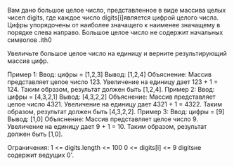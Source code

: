 Вам дано большое целое число, представленное в виде массива целых чисел digits, где каждое число digits[i]является цифрой целого числа. Цифры упорядочены от наиболее значащего к наименее значащему в порядке слева направо. Большое целое число не содержит начальных символов .ith0

Увеличьте большое целое число на единицу и верните результирующий массив цифр.

Пример 1:
Ввод: цифры = [1,2,3]
 Вывод: [1,2,4]
 Объяснение: Массив представляет целое число 123.
Увеличение на единицу дает 123 + 1 = 124.
Таким образом, результат должен быть [1,2,4].
Пример 2:
Ввод: цифры = [4,3,2,1]
 Вывод: [4,3,2,2]
 Объяснение: Массив представляет целое число 4321.
Увеличение на единицу дает 4321 + 1 = 4322.
Таким образом, результат должен быть [4,3,2,2].
Пример 3:
Ввод: цифры = [9]
 Вывод: [1,0]
 Объяснение: Массив представляет целое число 9.
Увеличение на единицу дает 9 + 1 = 10.
Таким образом, результат должен быть [1,0].

Ограничения:
1 <= digits.length <= 100
0 <= digits[i] <= 9
digitsне содержит ведущих 0'.
